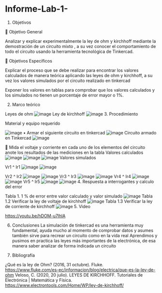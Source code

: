 # Informe-Lab-1-
1.	Objetivos

	Objetivo General

Analizar y explicar experimentalmente la ley de ohm y kirchhoff mediante la demostración de un circuito mixto , a su vez conocer el comportamiento de todo el circuito usando la herramienta tecnológica de Tinkercad.

	Objetivos Específicos

Explicar el proceso que se debe realizar para encontrar los valores calculados de manera teórica aplicando las leyes de ohm y kirchhoff, a su vez los valores simulados por el circuito realizado en tinkercad

Exponer los valores en tablas para comprobar que los valores calculados y los simulados no tienen un porcentaje de error mayor o 1%.

2.	Marco teórico

Leyes de ohm
![image](https://user-images.githubusercontent.com/116834366/201396750-cf2679db-db29-4403-82dd-b0b2bff787d1.png)
Ley de kirchhoff
![image](https://user-images.githubusercontent.com/116834366/201396839-bba373f8-083d-462b-835f-0b35fb47eb16.png)
3.	Procedimiento

Material y equipo requerido


![image](https://user-images.githubusercontent.com/116834366/201396979-7374e6b7-aeaf-4d17-99d3-f60ed033161e.png)
•	Armar el siguiente circuito en tinkercad
![image](https://user-images.githubusercontent.com/116834366/201397040-e95612a6-ae6c-46db-8a86-60993405dc2e.png)
Circuito armado en Tinkercad
![image](https://user-images.githubusercontent.com/116834366/201397093-cc26927f-9a41-4b6a-a246-35a85a207bb7.png)

	Mida el voltaje y corriente en cada uno de los elementos del circuito anote los resultados de las mediciones en la tabla
Valores calculados
![image](https://user-images.githubusercontent.com/116834366/201397189-f566a7a7-943e-4a56-9571-8f8cfcd9326e.png)
![image](https://user-images.githubusercontent.com/116834366/201397241-c6bad751-f820-4758-85a7-21ccce04464d.png)
![image](https://user-images.githubusercontent.com/116834366/201397262-8b0105f8-2568-4b57-8fe8-9648d607dffb.png)
Valores simulados

Vr1 ^ Ir1
![image](https://user-images.githubusercontent.com/116834366/201397313-44df90aa-2093-49b7-b1a2-542f278ade33.png)
![image](https://user-images.githubusercontent.com/116834366/201397340-fc37346b-58f5-4bb4-a64e-9d8161e6c010.png)

Vr2 ^ Ir2
![image](https://user-images.githubusercontent.com/116834366/201397402-e3032515-aa3f-4b67-9495-6303430ac46d.png)
![image](https://user-images.githubusercontent.com/116834366/201397434-ef1dec95-97ad-4dc6-b767-11672540f7aa.png)
Vr3 ^ Ir3
![image](https://user-images.githubusercontent.com/116834366/201397511-2161e209-4e15-44e3-93d8-bf0a8c91f877.png)
![image](https://user-images.githubusercontent.com/116834366/201397525-d041f9ad-ab0c-464c-8d1c-5a52e4f8c964.png)
Vr4 ^ Ir4
![image](https://user-images.githubusercontent.com/116834366/201397576-4532f0d4-c700-4752-ab68-ad64f420700b.png)
![image](https://user-images.githubusercontent.com/116834366/201397606-7dc9731b-e332-4b61-8d99-fd128d7b828d.png)
Vr5 ^ Ir5
![image](https://user-images.githubusercontent.com/116834366/201397668-a2c3eff3-7b6c-47b0-90f5-ed4a01f843a5.png)
![image](https://user-images.githubusercontent.com/116834366/201397696-7ca4e3b6-427c-4f11-865e-92ef7603784f.png)
4.	Respuesta a interrogantes y calculo del error


Tabla 1. 1
% de error entre valor calculado y valor simulado
![image](https://user-images.githubusercontent.com/116834366/201397743-fe43632d-736e-4f17-985a-dbdda9ac64f3.png)
Tabla 1.2 
Verificar la ley de voltaje  de kirchhoff
![image](https://user-images.githubusercontent.com/116834366/201397859-4a011816-55f1-45df-9506-9b6b7ef72d80.png)
Tabla 1.3 
Verificar la ley de corriente de kirchhoff 
![image](https://user-images.githubusercontent.com/116834366/201397915-737e59b4-8565-4f3d-b185-55ab6d90e34a.png)
5.	Video 

https://youtu.be/hDOM-u7lhlA

6.	Conclusiones 
La simulación de tinkercad es una herramienta muy fundamental, ayuda mucho al momento de comprobar datos y asumes también sirve para recrear un circuito como en la vida real
Aprendimos y pusimos en practica las  leyes más importantes de la electrónica, de esa manera saber analizar de forma indicada un circuito

7.	Bibliografía
 
¿Qué es la ley de Ohm? (2016, 31 octubre). Fluke. https://www.fluke.com/es-ec/informacion/blog/electrica/que-es-la-ley-de-ohm
Veloso, C. (2020, 20 julio). LEYES DE KIRCHHOFF. Tutoriales de Electrónica | Matemática y Física. https://www.electrontools.com/Home/WP/ley-de-kirchhoff/







